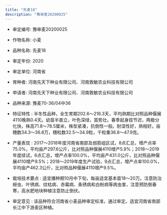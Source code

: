 ```yaml
---
title: "先麦18"
description: "豫审麦20200025"
---
```

* 审定编号:  豫审麦20200025

*  作物名称:  小麦

*  品种名称:  先麦18

*  审定年份:  2020

*  审定单位:  河南省

* 育种者:  河南先天下种业有限公司、河南敦敏农业科技有限公司

*  申请者:  河南先天下种业有限公司、河南敦敏农业科技有限公司

*  品种来源:  豫麦70-36/04中36

*  特征特性 : 
半冬性品种，全生育期202.6～216.3天，平均熟期比对照品种偃展4110晚熟0.4天。幼苗半直立，叶色深绿，苗势壮。春季起身拔节迟，两极分化快，株高71.8～78.5厘米，株型紧凑，抗倒性一般。耐湿性好，熟相好。亩穗数34.3～36.8万，穗粒数32.5～34.9粒，千粒重36.8～47.9克。
 
*  产量表现 : 
2017～2018年度河南省南部及弱筋组区试，8点汇总，增产点率75.0%，平均亩产297.6公斤，比对照品种偃展4110增产5.9%；2018～2019年度续试，6点汇总，增产点率100.0%，平均亩产431.0公斤，比对照品种偃展4110增产9.5%；2018～2019年度生产试验，9点汇总，增产点率100.0%，平均亩产462.3公斤，比对照品种偃展4110增产9.5%。

*  栽培技术要点 : 
适宜播种期10月中下旬，每亩适宜基本苗18～20万。注意防治蚜虫、叶锈病、纹枯病、赤霉病、条锈病和白粉病等病虫害，注意预防倒春寒，高水肥地块种植注意防止倒伏。

*  审定意见 : 
该品种符合河南省小麦品种审定标准，通过审定。适宜河南省南部长江中下游麦区种植。
